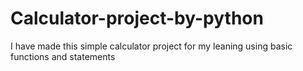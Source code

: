 # Calculator-project-by-python
I have made this simple calculator project for my leaning using basic functions and statements
